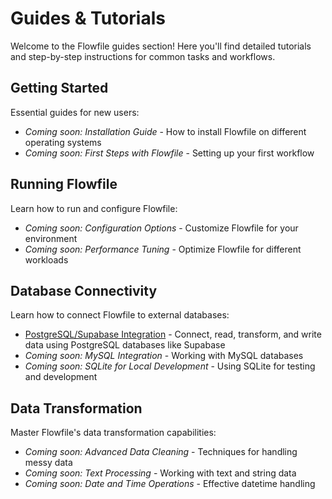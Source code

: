 # Guides & Tutorials

Welcome to the Flowfile guides section! Here you'll find detailed tutorials and step-by-step instructions for common tasks and workflows.

## Getting Started

Essential guides for new users:

- *Coming soon: Installation Guide* - How to install Flowfile on different operating systems
- *Coming soon: First Steps with Flowfile* - Setting up your first workflow

## Running Flowfile

Learn how to run and configure Flowfile:

- *Coming soon: Configuration Options* - Customize Flowfile for your environment
- *Coming soon: Performance Tuning* - Optimize Flowfile for different workloads

## Database Connectivity

Learn how to connect Flowfile to external databases:

- [PostgreSQL/Supabase Integration](database_connectivity.md) - Connect, read, transform, and write data using PostgreSQL databases like Supabase
- *Coming soon: MySQL Integration* - Working with MySQL databases
- *Coming soon: SQLite for Local Development* - Using SQLite for testing and development

## Data Transformation

Master Flowfile's data transformation capabilities:

- *Coming soon: Advanced Data Cleaning* - Techniques for handling messy data
- *Coming soon: Text Processing* - Working with text and string data
- *Coming soon: Date and Time Operations* - Effective datetime handling


